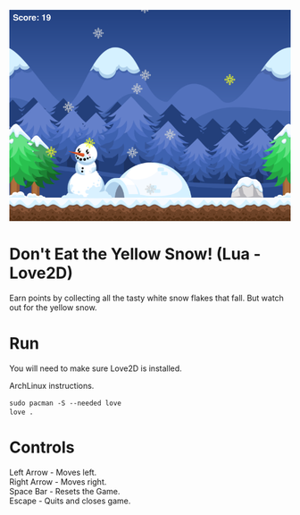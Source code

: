 ![Screenshot](images/screenshot.png)

# Don't Eat the Yellow Snow! (Lua - Love2D)
Earn points by collecting all the tasty white snow flakes that fall. But watch out for the yellow snow.

# Run
You will need to make sure Love2D is installed.

ArchLinux instructions.

    sudo pacman -S --needed love
    love .

# Controls
Left Arrow - Moves left.\
Right Arrow - Moves right.\
Space Bar - Resets the Game.\
Escape - Quits and closes game.
